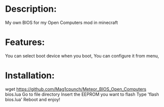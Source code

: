 # Description:
My own BIOS for my Open Computers mod in minecraft

# Features:
You can select boot device when you boot,
You can configure it from menu,

# Installation:
wget https://github.com/Mag1cpunch/Meteor_BIOS_Open_Computers bios.lua
Go to file directory
Insert the EEPROM you want to flash
Type 'flash bios.lua'
Reboot and enjoy!
